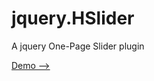 jquery.HSlider
==============

 A jquery One-Page Slider plugin

 [Demo -->](http://huangxuan.me/jquery.HSlider/)
